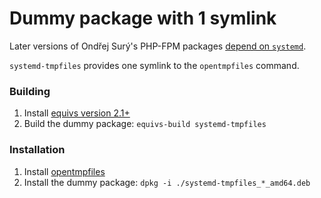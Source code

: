 # Dummy package with 1 symlink

Later versions of Ondřej Surý's PHP-FPM packages
[depend on `systemd`](https://github.com/oerdnj/deb.sury.org/issues/1347).

`systemd-tmpfiles` provides one symlink to the `opentmpfiles` command.

### Building

1. Install [equivs version 2.1+](https://packages.debian.org/buster/equivs)
1. Build the dummy package: `equivs-build systemd-tmpfiles`

### Installation

1. Install [opentmpfiles](https://packages.debian.org/bullseye/opentmpfiles)
1. Install the dummy package: `dpkg -i ./systemd-tmpfiles_*_amd64.deb`
